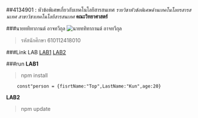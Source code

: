 ##4134901 : หัวข้อพิเศษเกี่ยวกับเทคโนโลยีสารสนเทศ
*รายวิชาหัวข้อพิเศษด้านเทคโนโลยรสารสนเทศ*
_สาขาวิชาเทคโนโลยีสารสนเทศ_
**คณะวิทยาศาสตร์**

###นายททิทากานต์ อาจทวีกุล
![นายททิทากานต์ อาจทวีกุล](https://scontent.fnak3-1.fna.fbcdn.net/v/t1.6435-9/107510105_597699557809834_6940808165244519756_n.jpg?_nc_cat=102&ccb=1-5&_nc_sid=8bfeb9&_nc_eui2=AeGOlG9lt9imL4NcsyEflBu0xF1e6fgza4XEXV7p-DNrhX8IhBc_C-sm-Fet8TWScnsSu-L6zRsa5FAgRKj7eVlM&_nc_ohc=XjQNcbCYZx0AX-a4XO5&tn=f5mca7guE7Obc1V-&_nc_ht=scontent.fnak3-1.fna&oh=bc46b49d6c9858a599b0fa101daeaa06&oe=61C30705)

>รหัสนักศึกษา 610112418010

###Link LAB
[LAB1](https://github.com/tatitakan/4134901-2-64-verison2/tree/master/LAB1)
[LAB2](https://github.com/tatitakan/4134901-2-64-verison2/tree/master/LAB2)

###run
**LAB1**

>npm install

```
    const"person = {fisrtName:"Top",LastName:"Kun",age:20}
```

**LAB2**

>npm update